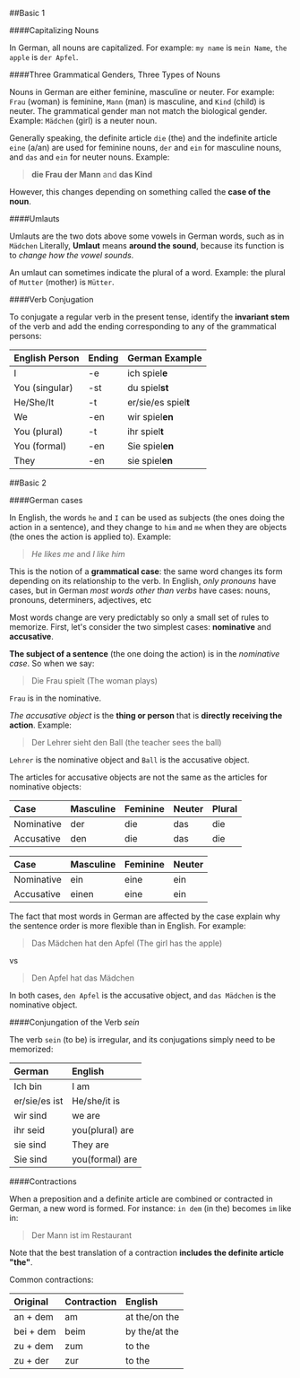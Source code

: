 ##Basic 1

####Capitalizing Nouns

In German, all nouns are capitalized. For example: `my name` is `mein Name`, `the apple` is `der Apfel`.

####Three Grammatical Genders, Three Types of Nouns

Nouns in German are either feminine, masculine or neuter. For example: `Frau` (woman) is feminine, `Mann` (man) is masculine, and `Kind` (child) is neuter. The grammatical gender man not match the biological gender. Example: `Mädchen` (girl) is a neuter noun.

Generally speaking, the definite article `die` (the) and the indefinite article `eine` (a/an) are used for feminine nouns, `der` and `ein` for masculine nouns, and `das` and `ein` for neuter nouns. Example:

> **die Frau** **der Mann** and **das Kind**

However, this changes depending on something called the **case of the noun**.

####Umlauts

Umlauts are the two dots above some vowels in German words, such as in `Mädchen` Literally, **Umlaut** means **around the sound**, because its function is to _change how the vowel sounds_.

An umlaut can sometimes indicate the plural of a word. Example: the plural of `Mutter` (mother) is `Mütter`.

####Verb Conjugation

To conjugate a regular verb in the present tense, identify the **invariant stem** of the verb and add the ending corresponding to any of the grammatical persons:

|English Person|Ending|German Example|
|:-------------|:-----|:-------------|
| I | -e | ich spiel**e** |
| You (singular) | -st | du spiel**st** |
| He/She/It | -t | er/sie/es spiel**t** |
| We | -en | wir spiel**en** |
| You (plural) | -t | ihr spiel**t** |
| You (formal) | -en | Sie spiel**en** |
| They | -en | sie spiel**en** |

##Basic 2

####German cases

In English, the words `he` and `I` can be used as subjects (the ones doing the action in a sentence), and they change to `him` and `me` when they are objects (the ones the action is applied to). Example:

  > _He likes me_ and _I like him_

This is the notion of a **grammatical case**: the same word changes its form depending on its relationship to the verb. In English, _only pronouns_ have cases, but in German _most words other than verbs_ have cases: nouns, pronouns, determiners, adjectives, etc

Most words change are very predictably so only a small set of rules to memorize. First, let's consider the two simplest cases: **nominative** and **accusative**.

**The subject of a sentence** (the one doing the action) is in the _nominative case_. So when we say:

  > Die Frau spielt (The woman plays)

`Frau` is in the nominative.

_The accusative object_ is the **thing or person** that is **directly receiving the action**. Example:

  > Der Lehrer sieht den Ball (the teacher sees the ball)

`Lehrer` is the nominative object and `Ball` is the accusative object.

The articles for accusative objects are not the same as the articles for nominative objects:

|Case|Masculine|Feminine|Neuter|Plural|
|:---|:--------|:-------|:-----|:-----|
|Nominative|der|die|das|die|
|Accusative|den|die|das|die|

|Case|Masculine|Feminine|Neuter|
|:---|:--------|:-------|:-----|
|Nominative|ein|eine|ein|
|Accusative|einen|eine|ein|

The fact that most words in German are affected by the case explain why the sentence order is more flexible than in English. For example:

  > Das Mädchen hat den Apfel (The girl has the apple)

vs

  > Den Apfel hat das Mädchen

In both cases, `den Apfel` is the accusative object, and `das Mädchen` is the nominative object.

####Conjungation of the Verb _sein_

The verb `sein` (to be) is irregular, and its conjugations simply need to be memorized:

|German|English|
|:-----|:------|
|Ich bin|I am|
|er/sie/es ist|He/she/it is|
|wir sind|we are|
|ihr seid|you(plural) are|
|sie sind|They are|
|Sie sind|you(formal) are|

####Contractions

When a preposition and a definite article are combined or contracted in German, a new word is formed. For instance: `in dem` (in the) becomes `im` like in:

  > Der Mann ist im Restaurant

Note that the best translation of a contraction **includes the definite article "the"**.

Common contractions:

|Original|Contraction|English|
|:-------|:----------|:------|
|an + dem|am|at the/on the|
|bei + dem|beim|by the/at the|
|zu + dem|zum|to the|
|zu + der|zur|to the|


